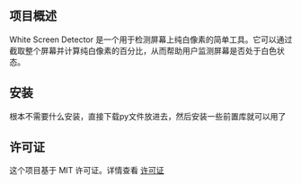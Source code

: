 ## 项目概述

White Screen Detector 是一个用于检测屏幕上纯白像素的简单工具。它可以通过截取整个屏幕并计算纯白像素的百分比，从而帮助用户监测屏幕是否处于白色状态。

## 安装

根本不需要什么安装，直接下载py文件放进去，然后安装一些前置库就可以用了

## 许可证

这个项目基于 MIT 许可证。详情查看 [许可证](https://github.com/mcbaoge/White-Screen-Detector/blob/main/LICENSE)
